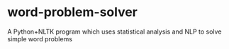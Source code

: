 # word-problem-solver
A Python+NLTK program which uses statistical analysis and NLP to solve simple word problems
